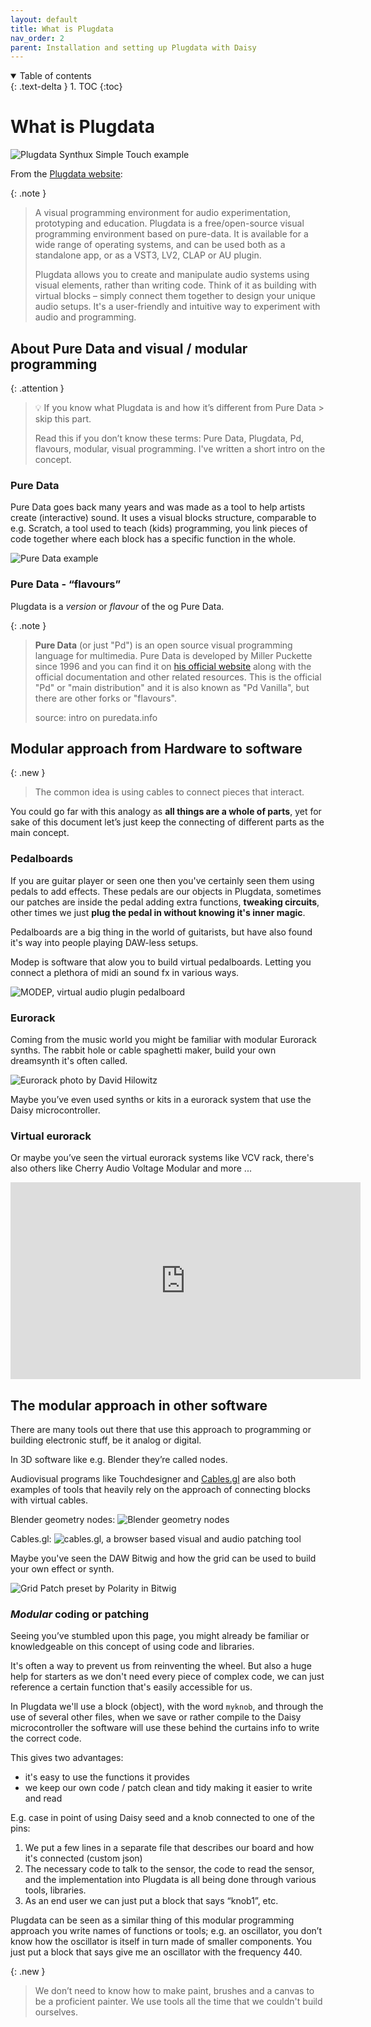 ```yaml
---
layout: default
title: What is Plugdata
nav_order: 2
parent: Installation and setting up Plugdata with Daisy
---
```


<details open markdown="block">
  <summary>
    Table of contents
  </summary>
  {: .text-delta }
1. TOC
{:toc}
</details>

# What is Plugdata

![Plugdata Synthux Simple Touch example](img\Simpletouch_soundscpr_plugdata_example.jpg)

From the [Plugdata website](https://plugdata.org/):

{: .note }
> A visual programming environment for audio experimentation, prototyping and education.
> Plugdata is a free/open-source visual programming environment based on pure-data. It is available for a wide range of operating systems, and can be used both as a standalone app, or as a VST3, LV2, CLAP or AU plugin.
>
> Plugdata allows you to create and manipulate audio systems using visual elements, rather than writing code. Think of it as building with virtual blocks – simply connect them together to design your unique audio setups. It's a user-friendly and intuitive way to experiment with audio and programming.

## About Pure Data and visual / modular programming

{: .attention }
> 💡 If you know what Plugdata is and how it’s different from Pure Data > skip this part.
>
>Read this if you don’t know these terms: Pure Data, Plugdata, Pd, flavours, modular, visual programming. I've written a short intro on the concept.

### Pure Data

Pure Data goes back many years and was made as a tool to help artists create (interactive) sound. It uses a visual blocks structure, comparable to e.g. Scratch, a tool used to teach (kids) programming, you link pieces of code together where each block has a specific function in the whole.

![Pure Data example](img/puredata_example.png)

### Pure Data - “flavours”

Plugdata is a *version* or *flavour* of the og Pure Data.

{: .note }
> **Pure Data** (or just "Pd") is an open source visual programming language for multimedia. Pure Data is developed by Miller Puckette since 1996 and you can find it on [his official website](https://msp.ucsd.edu/) along with the official documentation and other related resources. This is the official "Pd" or "main distribution" and it is also known as "Pd Vanilla", but there are other forks or "flavours".
>
> source: intro on puredata.info 

## Modular approach from Hardware to software

{: .new }
> The common idea is using cables to connect pieces that interact.

You could go far with this analogy as **all things are a whole of parts**, yet for sake of this document let’s just keep the connecting of different parts as the main concept.

### Pedalboards

If you are guitar player or seen one then you've certainly seen them using pedals to add effects. These pedals are our objects in Plugdata, sometimes our patches are inside the pedal adding extra functions, **tweaking circuits**, other times we just **plug the pedal in without knowing it's inner magic**.

Pedalboards are a big thing in the world of guitarists, but have also found it's way into people playing DAW-less setups.

Modep is software that alow you to build virtual pedalboards. Letting you connect a plethora of midi an sound fx in various ways.

![MODEP, virtual audio plugin pedalboard ](img\modep-intro.png)

### Eurorack

Coming from the music world you might be familiar with modular Eurorack synths. The rabbit hole or cable spaghetti maker, build your own dreamsynth it's often called.

![Eurorack photo by David Hilowitz](img\Analog_Synth_Switched_On_Austin_Texas_David_Hilowitz.jpg)

Maybe you’ve even used synths or kits in a eurorack system that use the Daisy microcontroller.

### Virtual eurorack

Or maybe you’ve seen the virtual eurorack systems like VCV rack, there's also others like Cherry Audio Voltage Modular and more ...

<iframe width="560" height="315" src="https://www.youtube.com/embed/NPErDUlwSlg?si=vqqYQokqqDcMECXk" title="YouTube video player" frameborder="0" allow="accelerometer; autoplay; clipboard-write; encrypted-media; gyroscope; picture-in-picture; web-share" allowfullscreen></iframe>

## The modular approach in other software

There are many tools out there that use this approach to programming or building electronic stuff, be it analog or digital.

In 3D software like e.g. Blender they’re called nodes.

Audiovisual programs like Touchdesigner and [Cables.gl](http://Cables.gl) are also both examples of tools that heavily rely on the approach of connecting blocks with virtual cables.

Blender geometry nodes:
![Blender geometry nodes](img\Blender_geometry_nodes.png)

Cables.gl:
![cables.gl, a browser based visual and audio patching tool](img\cablesgl_node_example.jpg)

Maybe you've seen the DAW Bitwig and how the grid can be used to build your own effect or synth.

![Grid Patch preset by Polarity in Bitwig ](img\Bitwig_grid_polarity_particlessmear.jpg)


### *Modular* coding or patching

Seeing you’ve stumbled upon this page, you might already be familiar or knowledgeable on this concept of using code and libraries.

It's often a way to prevent us from reinventing the wheel. But also a huge help for starters as we don't need every piece of complex code, we can just reference a certain function that's easily accessible for us.

In Plugdata we'll use a block (object), with the word `myknob`, and through the use of several other files, when we save or rather compile to the Daisy microcontroller the software will use these behind the curtains info to write the correct code.

This gives two advantages:
- it's easy to use the functions it provides
- we keep our own code / patch clean and tidy making it easier to write and read

E.g. case in point of using Daisy seed and a knob connected to one of the pins:
  1. We put a few lines in a separate file that describes our board and how it's connected (custom json)
  2. The necessary code to talk to the sensor, the code to read the sensor, and the implementation into Plugdata is all being done through various tools, libraries.
  3. As an end user we can just put a block that says “knob1”, etc.
 
   Plugdata can be seen as a similar thing of this modular programming approach you write names of functions or tools; e.g. an oscillator, you don’t know how the oscillator is itself in turn made of smaller components. You just put a block that says give me an oscillator with the frequency 440.

{: .new }
> We don’t need to know how to make paint, brushes and a canvas to be a proficient painter. We use tools all the time that we couldn't build ourselves.